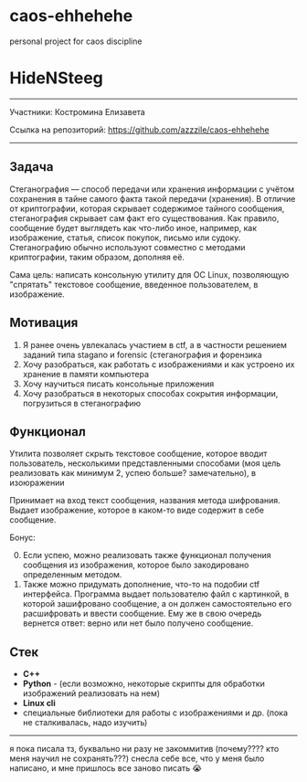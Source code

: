 # caos-ehhehehe
personal project for caos discipline

# HideNSteeg

---

Участники: Костромина Елизавета

Ссылка на репозиторий: https://github.com/azzzile/caos-ehhehehe

---
## Задача

Стеганография — способ передачи или хранения информации с учётом сохранения в тайне самого факта такой передачи (хранения).
В отличие от криптографии, которая скрывает содержимое тайного сообщения, стеганография скрывает сам факт его существования. Как правило, сообщение будет выглядеть как что-либо иное, например, как изображение, статья, список покупок, письмо или судоку. Стеганографию обычно используют совместно с методами криптографии, таким образом, дополняя её.

Сама цель: написать консольную утилиту для OC Linux, позволяющую "спрятать" текстовое сообщение, введенное пользователем, в изображение.

## Мотивация
1. Я ранее очень увлекалась участием в ctf, а в частности решением заданий типа stagano и forensic (стеганография и форензика
2. Хочу разобраться, как работать с изображениями и как устроено их хранение в памяти компьютера
3. Хочу научиться писать консольные приложения
4. Хочу разобраться в некоторых способах сокрытия информации, погрузиться в стеганографию


## Функционал

Утилита позволяет скрыть текстовое сообщение, которое вводит пользователь, несколькими представленными способами (моя цель реализовать как минимум 2, успею больше? замечательно), в изоюражении

Принимает на вход текст сообщения, названия метода шифрования. Выдает изображение, которое в каком-то виде содержит в себе сообщение.

Бонус: 

0. Если успею, можно реализовать также функционал получения сообщения из изображения, которое было закодировано определенным методом. 
1. Также можно придумать дополнение, что-то на подобии ctf интерфейса. Программа выдает пользователю файл с картинкой, в которой зашифровано сообщение, а он должен самостоятельно его расшифровать и ввести сообщение. Ему же в свою очередь вернется ответ: верно или нет было получено сообщение.

## Стек

- **С++**
- **Python** - (если возможно, некоторые скрипты для обработки изображений реализовать на нем)
- **Linux cli**
- специальные библиотеки для работы с изображениями и др. (пока не сталкивалась, надо изучить)

---
я пока писала тз, буквально ни разу не закоммитив (почему???? кто меня научил не сохранять???) снесла себе все, что у меня было написано, и мне пришлось все заново писать 😭
